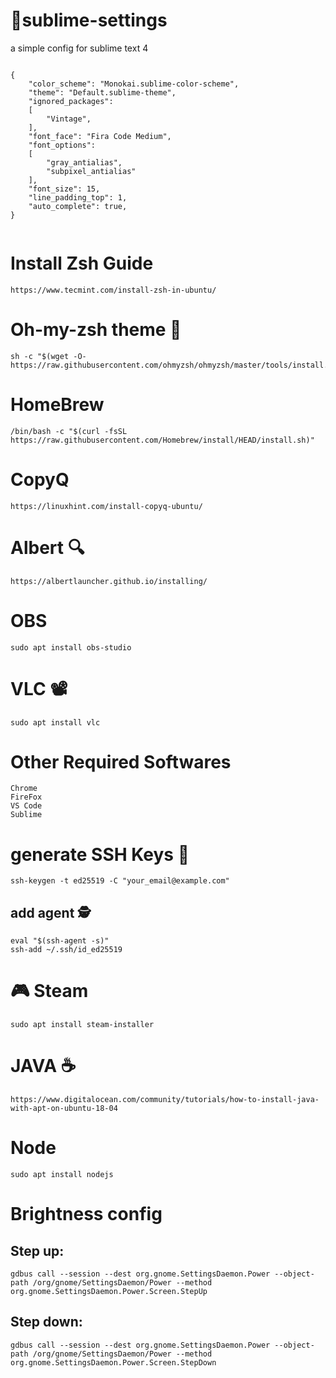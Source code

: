# 📒sublime-settings
a simple config for sublime text 4

```

{
	"color_scheme": "Monokai.sublime-color-scheme",
	"theme": "Default.sublime-theme",
	"ignored_packages":
	[
		"Vintage",
	],
	"font_face": "Fira Code Medium",
	"font_options":
	[
	    "gray_antialias",
	    "subpixel_antialias"
	],
	"font_size": 15,
	"line_padding_top": 1,
	"auto_complete": true,
}


```
# Install Zsh Guide
```
https://www.tecmint.com/install-zsh-in-ubuntu/
```
# Oh-my-zsh theme 🎴
```
sh -c "$(wget -O- https://raw.githubusercontent.com/ohmyzsh/ohmyzsh/master/tools/install.sh)"
```

# HomeBrew 
```
/bin/bash -c "$(curl -fsSL https://raw.githubusercontent.com/Homebrew/install/HEAD/install.sh)"
```
# CopyQ
```
https://linuxhint.com/install-copyq-ubuntu/
```
# Albert 🔍
```
https://albertlauncher.github.io/installing/
```
# OBS
```
sudo apt install obs-studio
```
# VLC 📽
```
sudo apt install vlc
```
# Other Required Softwares
```
Chrome
FireFox
VS Code
Sublime
```
# generate SSH Keys 🔐
```
ssh-keygen -t ed25519 -C "your_email@example.com"
```
## add agent 🕵️
```
eval "$(ssh-agent -s)"
ssh-add ~/.ssh/id_ed25519
```
# 🎮 Steam
```
sudo apt install steam-installer
```
# JAVA ☕
```
https://www.digitalocean.com/community/tutorials/how-to-install-java-with-apt-on-ubuntu-18-04
```
# Node
```
sudo apt install nodejs
```
# Brightness config
## Step up:
```
gdbus call --session --dest org.gnome.SettingsDaemon.Power --object-path /org/gnome/SettingsDaemon/Power --method org.gnome.SettingsDaemon.Power.Screen.StepUp
```

## Step down:
```
gdbus call --session --dest org.gnome.SettingsDaemon.Power --object-path /org/gnome/SettingsDaemon/Power --method org.gnome.SettingsDaemon.Power.Screen.StepDown
```
